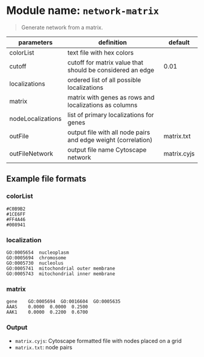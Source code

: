 # Module name: `network-matrix`

> Generate network from a matrix.

| parameters | definition | default |
|------------|------------|---------|
| colorList | text file with hex colors | |
| cutoff | cutoff for matrix value that should be considered an edge | 0.01 |
| localizations | ordered list of all possible localizations | |
| matrix | matrix with genes as rows and localizations as columns | |
| nodeLocalizations | list of primary localizations for genes | |
| outFile | output file with all node pairs and edge weight (correlation) | matrix.txt |
| outFileNetwork | output file name Cytoscape network | matrix.cyjs |

## Example file formats

### colorList
```
#C0B9B2
#1CE6FF
#FF4A46
#008941
```

### localization
```
GO:0005654	nucleoplasm
GO:0005694	chromosome
GO:0005730	nucleolus
GO:0005741	mitochondrial outer membrane
GO:0005743	mitochondrial inner membrane
```

### matrix
```
gene	GO:0005694	GO:0016604	GO:0005635
AAAS	0.0000	0.0000	0.2500
AAK1	0.0000	0.2200	0.6700
```

### Output
* `matrix.cyjs`: Cytoscape formatted file with nodes placed on a grid
* `matrix.txt`: node pairs
